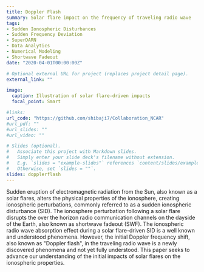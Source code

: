 ```yaml
---
title: Doppler Flash
summary: Solar flare impact on the frequency of traveling radio wave
tags:
- Sudden Ionospheric Disturbances
- Sudden Frequency Deviation
- SuperDARN
- Data Analytics
- Numerical Modeling
- Shortwave Fadeout
date: "2020-04-01T00:00:00Z"

# Optional external URL for project (replaces project detail page).
external_link: ""

image:
  caption: Illustration of solar flare-driven impacts 
  focal_point: Smart

#links:
url_code: "https://github.com/shibaji7/Collaboration_NCAR"
#url_pdf: ""
#url_slides: ""
#url_video: ""

# Slides (optional).
#   Associate this project with Markdown slides.
#   Simply enter your slide deck's filename without extension.
#   E.g. `slides = "example-slides"` references `content/slides/example-slides.md`.
#   Otherwise, set `slides = ""`.
slides: dopplerflash
---
```


Sudden eruption of electromagnetic radiation from the Sun, also known as a solar flares, alters the physical properties of the ionosphere, creating ionospheric perturbations, commonly referred to as a sudden ionospheric disturbance (SID). The ionosphere perturbation following a solar flare disrupts the over the horizon radio communication channels on the dayside of the Earth, also known as shortwave fadeout (SWF). The ionospheric radio wave absorption effect during a solar flare-driven SID is a well known and understood phenomena. However, the initial Doppler frequency shift, also known as "Doppler flash", in the traveling radio wave is a newly discovered phenomena and not yet fully understood. This paper seeks to advance our understanding of the initial impacts of solar flares on the ionospheric properties. 
